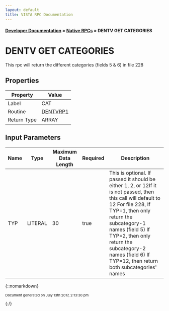 ```yaml
---
layout: default
title: VISTA RPC Documentation
---
```


#### [Developer Documentation](../index) &#187; [Native RPCs](TableOfContents) &#187; DENTV GET CATEGORIES<br/>
# DENTV GET CATEGORIES

This rpc will return the different categories (fields 5 & 6) in file 228

## Properties

Property | Value
--- | ---
Label | CAT
Routine | [DENTVRP1](http://code.osehra.org/dox/Routine_DENTVRP1_source.html)
Return Type | ARRAY


## Input Parameters

Name | Type | Maximum Data Length | Required | Description
--- | --- | --- | --- | ---
TYP | LITERAL | 30 | true | This is optional.  If passed it should be either 1, 2, or 12If it is not passed, then this call will default to 12 For file 228,  If TYP&#x3D;1, then only return the subcategory-1 names (field 5)  If TYP&#x3D;2, then only return the subcategory-2 names (field 6)  If TYP&#x3D;12, then return both subcategories&#x27; names



{::nomarkdown} <br/><p style="font-size: 11px">Document generated on July 13th 2017, 2:13:30 pm</p>{:/}